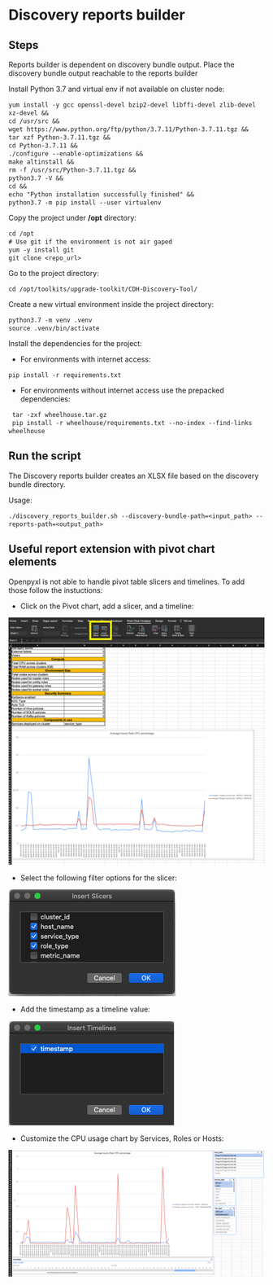 # Discovery reports builder

## Steps

Reports builder is dependent on discovery bundle output. Place the discovery bundle output reachable to the reports builder

Install Python 3.7 and virtual env if not available on cluster node:
```shell
yum install -y gcc openssl-devel bzip2-devel libffi-devel zlib-devel xz-devel && 
cd /usr/src && 
wget https://www.python.org/ftp/python/3.7.11/Python-3.7.11.tgz && 
tar xzf Python-3.7.11.tgz && 
cd Python-3.7.11 && 
./configure --enable-optimizations && 
make altinstall && 
rm -f /usr/src/Python-3.7.11.tgz && 
python3.7 -V &&
cd &&
echo "Python installation successfully finished" &&
python3.7 -m pip install --user virtualenv
```

Copy the project under **/opt** directory:

```shell
cd /opt
# Use git if the environment is not air gaped
yum -y install git
git clone <repo_url>
```

Go to the project directory:
```shell
cd /opt/toolkits/upgrade-toolkit/CDH-Discovery-Tool/
```

Create a new virtual environment inside the project directory:
````shell
python3.7 -m venv .venv
source .venv/bin/activate
````

Install the dependencies for the project:
- For environments with internet access:
```shell
pip install -r requirements.txt
```

- For environments without internet access use the prepacked dependencies:
```shell
 tar -zxf wheelhouse.tar.gz
 pip install -r wheelhouse/requirements.txt --no-index --find-links wheelhouse
```

## Run the script
The Discovery reports builder creates an XLSX file based on the discovery bundle directory.

Usage:
```shell
./discovery_reports_builder.sh --discovery-bundle-path=<input_path> --reports-path=<output_path>
```


## Useful report extension with pivot chart elements

Openpyxl is not able to handle pivot table slicers and timelines. To add those follow the instuctions:
- Click on the Pivot chart, add a slicer, and a timeline:

![insert_slicer_timeline](resources/readme_resources/insert_slicer_timeline.png)

- Select the following filter options for the slicer:

![slicer](resources/readme_resources/slicer.png)

- Add the timestamp as a timeline value:

![timeline](resources/readme_resources/timeline.png)

- Customize the CPU usage chart by Services, Roles or Hosts:

![result](resources/readme_resources/result.png)